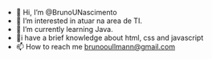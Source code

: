 - 👋 Hi, I’m @BrunoUNascimento
- 👀 I’m interested in atuar na area de TI.     
- 🌱 I’m currently learning  Java.   
- 🌱i have a brief knowledge about html, css and javascript
- 📫 How to reach me brunooullmann@gmail.com        

<!---
BrunoUNascimento/BrunoUNascimento is a ✨ special ✨ repository because its `README.md` (this file) appears on your GitHub profile.
You can click the Preview link to take a look at your changes.
--->

